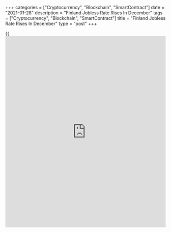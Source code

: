 +++
categories = ["Cryptocurrency", "Blockchain", "SmartContract"]
date = "2021-01-28"
description = "Finland Jobless Rate Rises In December"
tags = ["Cryptocurrency", "Blockchain", "SmartContract"]
title = "Finland Jobless Rate Rises In December"
type = "post"
+++

{{<iframe id="large-banner" src="https://www.bounty.group/#slide=20.0" width="100%" height="600" scrolling="no" style="border: 0px solid rgb(216, 221, 230); border-radius: 3px;">}}

Finland's jobless rate rose in December, figures from Statistics Finland
showed on Thursday.

The jobless rate for the 15 to 74 age group rose to 7.8 percent in
December from 6.9 percent in November. In the same month last year, the
unemployment rate was 5.0 percent.

The number of unemployed persons increased by 48,000 to 212,000 in
December from 164,000 in the last year.

The employment rate fell to 70.7 percent in December from 73.0 percent
in the same month last year. The number of employed persons fell by
74,000 from a year ago to 2.496 million.

The seasonally adjusted unemployment rate remained unchanged at 8.2
percent in December.

For comments and feedback [contact](https://www.playgroundfx.com/contact/): editorial@rtt[news](https://www.letsplayfx.com/blog/forex-news-website/).com

[Economic News][1]

 **What parts of the world are seeing the best (and worst) economic
performances lately? Click[here][2] to check out our [Econ Scorecard][2]
and find out! See up-to-the-moment [ranking](https://www.playgroundfx.com/blog/crypto-exchange-ranking/)s for the best and worst
performers in [GDP][3], [unemployment rate][4], [inflation][5] and much
more.**

   1. www.rtt[news](https://www.letsplayfx.com/blog/forex-news-website/).com/Content/EconomicNews.aspx
   2. www.rtt[news](https://www.letsplayfx.com/blog/forex-news-website/).com/economic-scorecard/world-rank/unemployment-rate/highest-performance.aspx
   3. www.rtt[news](https://www.letsplayfx.com/blog/forex-news-website/).com/economic-scorecard/world-rank/GDP/highest-performance.aspx
   4. www.rtt[news](https://www.letsplayfx.com/blog/forex-news-website/).com/economic-scorecard/world-rank/unemployment-rate/lowest-performance.aspx
   5. www.rtt[news](https://www.letsplayfx.com/blog/forex-news-website/).com/economic-scorecard/world-rank/CPI/highest-performance.aspx